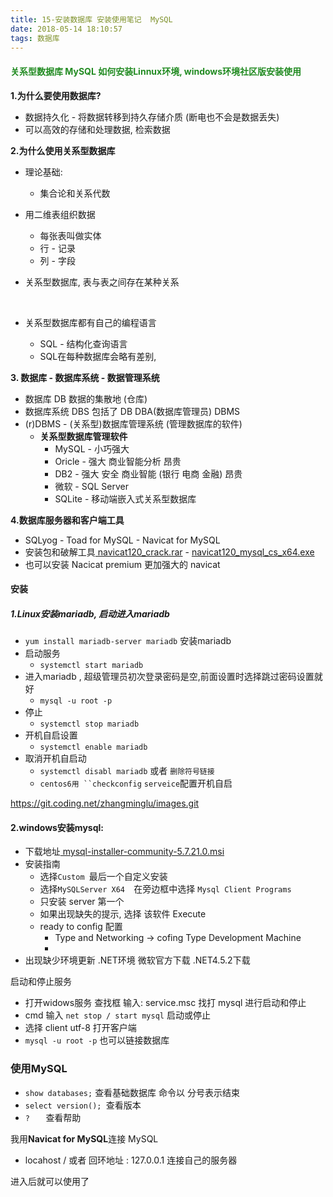 ```yaml
---
title: 15-安装数据库 安装使用笔记  MySQL
date: 2018-05-14 18:10:57
tags: 数据库
---
```


<h4 style="color: #228B22;">关系型数据库 MySQL  如何安装Linnux环境, windows环境社区版安装使用</h4>





**1.为什么要使用数据库?**

- 数据持久化  - 将数据转移到持久存储介质 (断电也不会是数据丢失)
- 可以高效的存储和处理数据, 检索数据

**2.为什么使用关系型数据库**

- 理论基础:

  - 集合论和关系代数

- 用二维表组织数据

  - 每张表叫做实体
  - 行   - 记录
  - 列   -  字段

- 关系型数据库, 表与表之间存在某种关系

  ​	

- 关系型数据库都有自己的编程语言 

  - SQL - 结构化查询语言
  - SQL在每种数据库会略有差别, 

**3. 数据库  - 数据库系统 - 数据管理系统**

- 数据库  DB 数据的集散地 (仓库)
- 数据库系统 DBS    包括了 DB  DBA(数据库管理员)  DBMS
- (r)DBMS - (关系型)数据库管理系统   (管理数据库的软件)
  - **关系型数据库管理软件**
    - MySQL  - 小巧强大
    - Oricle - 强大  商业智能分析  昂贵
    - DB2 - 强大  安全  商业智能  (银行  电商 金融)  昂贵
    - 微软 - SQL Server 
    - SQLite  - 移动端嵌入式关系型数据库   

**4.数据库服务器和客户端工具**

- SQLyog  -   Toad for MySQL   -  Navicat for MySQL
- 安装包和破解工具[ navicat120_crack.rar](http://10.7.152.68/%e8%bd%af%e4%bb%b6/navicat120_crack.rar)   -  [ navicat120_mysql_cs_x64.exe](http://10.7.152.68/%e8%bd%af%e4%bb%b6/navicat120_mysql_cs_x64.exe)   
- 也可以安装 Nacicat premium  更加强大的 navicat





#### 安装

##### 1.Linux安装mariadb, 启动进入mariadb

- `yum install mariadb-server mariadb` 安装mariadb
- 启动服务 
  - `systemctl start mariadb`
- 进入mariadb , 超级管理员初次登录密码是空,前面设置时选择跳过密码设置就好
  - `mysql -u root -p`
- 停止
  - `systemctl stop mariadb`
- 开机自启设置
  - `systemctl enable mariadb`
- 取消开机自启动
  - `systemctl disabl mariadb` 或者 `删除符号链接`
  - `centos6用 ``checkconfig` `serveice`配置开机自启

https://git.coding.net/zhangminglu/images.git

#### 2.windows安装mysql:

- 下载地址[ mysql-installer-community-5.7.21.0.msi](http://10.7.152.68/%e8%bd%af%e4%bb%b6/mysql-installer-community-5.7.21.0.msi)  
- 安装指南  
  - 选择`Custom `最后一个自定义安装
  - 选择`MySQLServer X64  `在旁边框中选择 `Mysql Client Programs`
  - 只安装 server 第一个 
  - 如果出现缺失的提示, 选择 该软件 Execute
  - ready to config  配置
    - Type and Networking   -> cofing Type Development Machine 
    - 
- 出现缺少环境更新 .NET环境   微软官方下载    .NET4.5.2下载



启动和停止服务

- 打开widows服务 查找框  输入:  service.msc  找打 mysql 进行启动和停止
- cmd 输入  `net stop / start mysql` 启动或停止
- 选择 client utf-8 打开客户端
- `mysql -u root -p` 也可以链接数据库



### 使用MySQL

- `show databases;`  查看基础数据库     命令以 分号表示结束
- `select version(); `查看版本
- `?   ` 查看帮助



 我用**Navicat for MySQL**连接 MySQL

- locahost / 或者 回环地址 : 127.0.0.1  连接自己的服务器



进入后就可以使用了